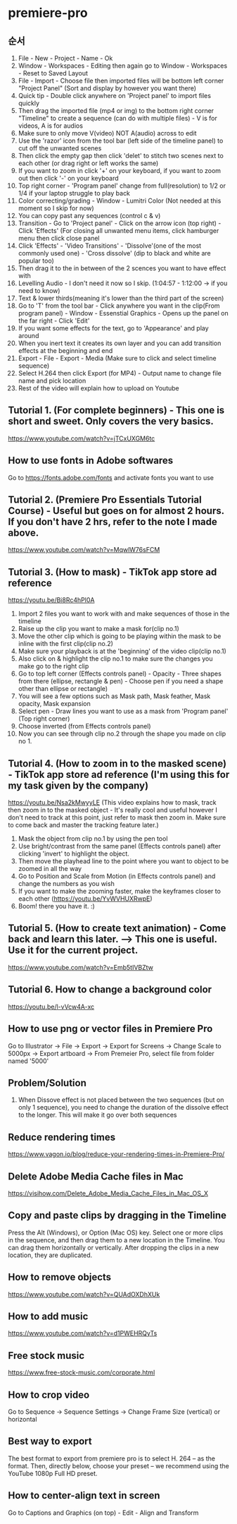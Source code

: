 # premiere-pro
## 순서
1. File - New - Project - Name - Ok
2. Window - Workspaces - Editing then again go to Window - Workspaces - Reset to Saved Layout
3. File - Import - Choose file then imported files will be bottom left corner "Project Panel" (Sort and display by however you want there)
4. Quick tip - Double click anywhere on 'Project panel' to import files quickly
5. Then drag the imported file (mp4 or img) to the bottom right corner "Timeline" to create a sequence (can do with multiple files) - V is for videos, A is for audios
6. Make sure to only move V(video) NOT A(audio) across to edit
7. Use the 'razor' icon from the tool bar (left side of the timeline panel) to cut off the unwanted scenes
8. Then click the empty gap then click 'delet' to stitch two scenes next to each other (or drag right or left works the same)
9. If you want to zoom in click '+' on your keyboard, if you want to zoom out then click '-' on your keyboard
10. Top right corner - 'Program panel' change from full(resolution) to 1/2 or 1/4 if your laptop struggle to play back
11. Color correcting/grading - Window - Lumitri Color (Not needed at this moment so I skip for now)
12. You can copy past any sequences (control c & v)
13. Transition - Go to 'Project panel' - Click on the arrow icon (top right) - Click 'Effects' (For closing all unwanted menu items, click hamburger menu then click close panel
14. Click 'Effects' - 'Video Transitions' - 'Dissolve'(one of the most commonly used one) - 'Cross dissolve' (dip to black and white are popular too)
15. Then drag it to the in between of the 2 scences you want to have effect with
16. Levelling Audio - I don't need it now so I skip. (1:04:57 - 1:12:00 -> if you need to know)
17. Text & lower thirds(meaning it's lower than the third part of the screen)
18. Go to 'T' from the tool bar - Click anywhere you want in the clip(From program panel) - Window - Essenstial Graphics - Opens up the panel on the far right - Click 'Edit'
19. If you want some effects for the text, go to 'Appearance' and play around
20. When you inert text it creates its own layer and you can add transition effects at the beginning and end
21. Export - File - Export - Media (Make sure to click and select timeline sequence)
22. Select H.264 then click Export (for MP4) - Output name to change file name and pick location
23. Rest of the video will explain how to upload on Youtube
## Tutorial 1. (For complete beginners) - This one is short and sweet. Only covers the very basics.
https://www.youtube.com/watch?v=jTCxUXGM6tc
## How to use fonts in Adobe softwares
Go to https://fonts.adobe.com/fonts and activate fonts you want to use
## Tutorial 2. (Premiere Pro Essentials Tutorial Course) - Useful but goes on for almost 2 hours. If you don't have 2 hrs, refer to the note I made above.
https://www.youtube.com/watch?v=MqwlW76sFCM
## Tutorial 3. (How to mask) - TikTok app store ad reference
https://youtu.be/Bi8Rc4hPl0A
1. Import 2 files you want to work with and make sequences of those in the timeline
2. Raise up the clip you want to make a mask for(clip no.1)
3. Move the other clip which is going to be playing within the mask to be inline with the first clip(clip no.2)
4. Make sure your playback is at the 'beginning' of the video clip(clip no.1)
5. Also click on & highlight the clip no.1 to make sure the changes you make go to the right clip
6. Go to top left corner (Effects controls panel) - Opacity - Three shapes from there (ellipse, rectangle & pen) - Choose pen if you need a shape other than ellipse or rectangle)
7. You will see a few options such as Mask path, Mask feather, Mask opacity, Mask expansion
8. Select pen - Draw lines you want to use as a mask from 'Program panel' (Top right corner)
9. Choose inverted (from Effects controls panel)
10. Now you can see through clip no.2 through the shape you made on clip no 1.
## Tutorial 4. (How to zoom in to the masked scene) - TikTok app store ad reference (I'm using this for my task given by the company)
https://youtu.be/Nsa2kMwyyLE (This video explains how to mask, track then zoom in to the masked object - It's really cool and useful however I don't need to track at this point, just refer to mask then zoom in. Make sure to come back and master the tracking feature later.)
1. Mask the object from clip no.1 by using the pen tool
2. Use bright/contrast from the same panel (Effects controls panel) after clicking 'invert' to highlight the object.
3. Then move the playhead line to the point where you want to object to be zoomed in all the way
4. Go to Position and Scale from Motion (in Effects controls panel) and change the numbers as you wish
5. If you want to make the zooming faster, make the keyframes closer to each other (https://youtu.be/YvWVHUXRwpE)
6. Boom! there you have it. :)
## Tutorial 5. (How to create text animation) - Come back and learn this later. --> This one is useful. Use it for the current project.
https://www.youtube.com/watch?v=Emb5tIVBZtw
## Tutorial 6. How to change a background color
https://youtu.be/l-vVcw4A-xc
## How to use png or vector files in Premiere Pro
Go to Illustrator -> File -> Export -> Export for Screens -> Change Scale to 5000px -> Export artboard -> From Premeier Pro, select file from folder named '5000'
## Problem/Solution
1. When Dissove effect is not placed between the two sequences (but on only 1 sequence), you need to change the duration of the dissolve effect to the longer. This will make it go over both sequences
## Reduce rendering times
https://www.vagon.io/blog/reduce-your-rendering-times-in-Premiere-Pro/
## Delete Adobe Media Cache files in Mac
https://visihow.com/Delete_Adobe_Media_Cache_Files_in_Mac_OS_X
## Copy and paste clips by dragging in the Timeline
Press the Alt (Windows), or Option (Mac OS) key.
Select one or more clips in the sequence, and then drag them to a new location in the Timeline. You can drag them horizontally or vertically. After dropping the clips in a new location, they are duplicated.
## How to remove objects
https://www.youtube.com/watch?v=QUAdOXDhXUk
## How to add music
https://www.youtube.com/watch?v=d1PWEHRQyTs
## Free stock music
https://www.free-stock-music.com/corporate.html
## How to crop video
Go to Sequence -> Sequence Settings -> Change Frame Size (vertical) or horizontal 
## Best way to export 
The best format to export from premiere pro is to select H. 264 – as the format. Then, directly below, choose your preset – we recommend using the YouTube 1080p Full HD preset.
## How to center-align text in screen 
Go to Captions and Graphics (on top) - Edit - Align and Transform 
